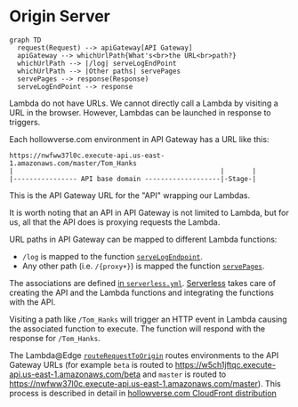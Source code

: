 # Origin Server

```mermaid
graph TD
  request(Request) --> apiGateway[API Gateway]
  apiGateway --> whichUrlPath{What's<br>the URL<br>path?}
  whichUrlPath --> |/log| serveLogEndPoint
  whichUrlPath --> |Other paths| servePages
  servePages --> response(Response)
  serveLogEndPoint --> response
```

Lambda do not have URLs. We cannot directly call a Lambda by visiting a URL in the browser. However, Lambdas can be launched in response to triggers.

Each hollowverse.com environment in API Gateway has a URL like this:

```
https://nwfww37l0c.execute-api.us-east-1.amazonaws.com/master/Tom_Hanks
|                                                    |       |
|---------------- API base domain -------------------|-Stage-|
```

This is the API Gateway URL for the "API" wrapping our Lambdas.

It is worth noting that an API in API Gateway is not limited to Lambda, but for us, all that the API does is proxying requests the Lambda.

URL paths in API Gateway can be mapped to different Lambda functions:

* `/log` is mapped to the function [`serveLogEndpoint`](https://github.com/hollowverse/hollowverse/blob/fa81a9ddb39fa908f9eb8fe4524e46db486134fd/src/serveLogEndpoint.ts).
* Any other path (i.e. `/{proxy+}`) is mapped the function [`servePages`](https://github.com/hollowverse/hollowverse/blob/fa81a9ddb39fa908f9eb8fe4524e46db486134fd/src/servePages.ts).

The associations are defined [in `serverless.yml`](https://github.com/hollowverse/hollowverse/blob/fa81a9ddb39fa908f9eb8fe4524e46db486134fd/serverless.yml#L30). [Serverless](https://serverless.com/) takes care of creating the API and the Lambda functions and integrating the functions with the API.

Visiting a path like `/Tom_Hanks` will trigger an HTTP event in Lambda causing the associated function to execute. The function will respond with the response for `/Tom_Hanks`.

The Lambda@Edge [`routeRequestToOrigin`](https://github.com/hollowverse/route-request/blob/master/src/routeRequestToOrigin.ts) routes environments to the API Gateway URLs (for example `beta` is routed to https://w5ch1jftqc.execute-api.us-east-1.amazonaws.com/beta and `master` is routed to https://nwfww37l0c.execute-api.us-east-1.amazonaws.com/master).
This process is described in detail in [hollowverse.com CloudFront distribution](../hollowverseComCloudFront/hollowverseComCloudFront.md)
